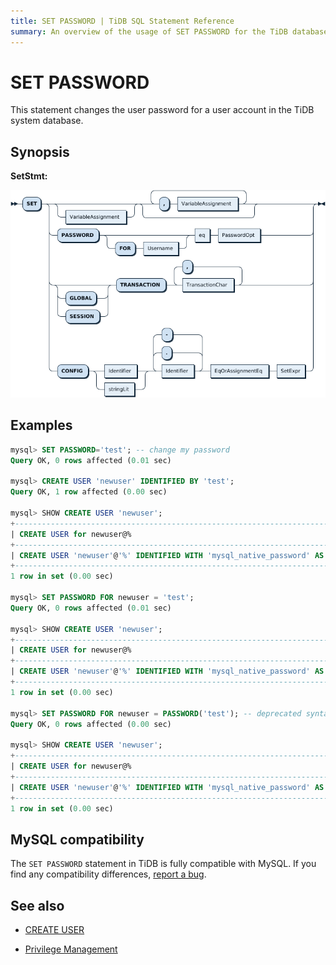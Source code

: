 ```yaml
---
title: SET PASSWORD | TiDB SQL Statement Reference
summary: An overview of the usage of SET PASSWORD for the TiDB database.
---
```


# SET PASSWORD

This statement changes the user password for a user account in the TiDB system database.

## Synopsis

**SetStmt:**

![SetStmt](/media/sqlgram/SetStmt.png)

## Examples

```sql
mysql> SET PASSWORD='test'; -- change my password
Query OK, 0 rows affected (0.01 sec)

mysql> CREATE USER 'newuser' IDENTIFIED BY 'test';
Query OK, 1 row affected (0.00 sec)

mysql> SHOW CREATE USER 'newuser';
+----------------------------------------------------------------------------------------------------------------------------------------------------------------------+
| CREATE USER for newuser@%                                                                                                                                            |
+----------------------------------------------------------------------------------------------------------------------------------------------------------------------+
| CREATE USER 'newuser'@'%' IDENTIFIED WITH 'mysql_native_password' AS '*94BDCEBE19083CE2A1F959FD02F964C7AF4CFC29' REQUIRE NONE PASSWORD EXPIRE DEFAULT ACCOUNT UNLOCK |
+----------------------------------------------------------------------------------------------------------------------------------------------------------------------+
1 row in set (0.00 sec)

mysql> SET PASSWORD FOR newuser = 'test';
Query OK, 0 rows affected (0.01 sec)

mysql> SHOW CREATE USER 'newuser';
+----------------------------------------------------------------------------------------------------------------------------------------------------------------------+
| CREATE USER for newuser@%                                                                                                                                            |
+----------------------------------------------------------------------------------------------------------------------------------------------------------------------+
| CREATE USER 'newuser'@'%' IDENTIFIED WITH 'mysql_native_password' AS '*94BDCEBE19083CE2A1F959FD02F964C7AF4CFC29' REQUIRE NONE PASSWORD EXPIRE DEFAULT ACCOUNT UNLOCK |
+----------------------------------------------------------------------------------------------------------------------------------------------------------------------+
1 row in set (0.00 sec)

mysql> SET PASSWORD FOR newuser = PASSWORD('test'); -- deprecated syntax from earlier MySQL releases
Query OK, 0 rows affected (0.00 sec)

mysql> SHOW CREATE USER 'newuser';
+----------------------------------------------------------------------------------------------------------------------------------------------------------------------+
| CREATE USER for newuser@%                                                                                                                                            |
+----------------------------------------------------------------------------------------------------------------------------------------------------------------------+
| CREATE USER 'newuser'@'%' IDENTIFIED WITH 'mysql_native_password' AS '*94BDCEBE19083CE2A1F959FD02F964C7AF4CFC29' REQUIRE NONE PASSWORD EXPIRE DEFAULT ACCOUNT UNLOCK |
+----------------------------------------------------------------------------------------------------------------------------------------------------------------------+
1 row in set (0.00 sec)
```

## MySQL compatibility

The `SET PASSWORD` statement in TiDB is fully compatible with MySQL. If you find any compatibility differences, [report a bug](https://docs.pingcap.com/tidb/stable/support).

## See also

* [CREATE USER](/sql-statements/sql-statement-create-user.md)

<CustomContent platform="tidb">

* [Privilege Management](/privilege-management.md)

</CustomContent>
